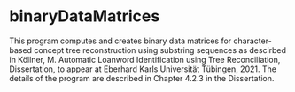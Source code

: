 # binaryDataMatrices

This program computes and creates binary data matrices for character-based concept tree reconstruction using substring sequences as descirbed in Köllner, M. Automatic Loanword Identification using Tree Reconciliation, Dissertation, to appear at Eberhard Karls Universität Tübingen, 2021.
The details of the program are described in Chapter 4.2.3 in the Dissertation.
